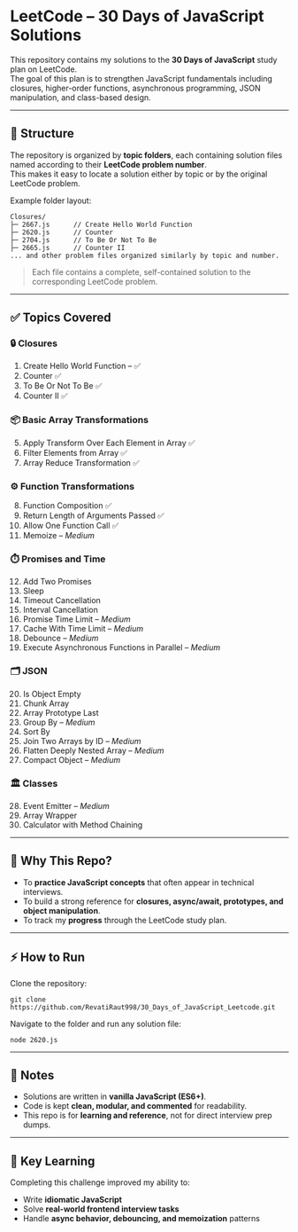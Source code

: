 # LeetCode – 30 Days of JavaScript Solutions

This repository contains my solutions to the **30 Days of JavaScript** study plan on LeetCode.  
The goal of this plan is to strengthen JavaScript fundamentals including closures, higher-order functions, asynchronous programming, JSON manipulation, and class-based design.

---

## 📂 Structure

The repository is organized by **topic folders**, each containing solution files named according to their **LeetCode problem number**.  
This makes it easy to locate a solution either by topic or by the original LeetCode problem.

Example folder layout:

```
Closures/
├─ 2667.js      // Create Hello World Function
├─ 2620.js      // Counter
├─ 2704.js      // To Be Or Not To Be
├─ 2665.js      // Counter II
... and other problem files organized similarly by topic and number.
```
> Each file contains a complete, self-contained solution to the corresponding LeetCode problem.  

---

## ✅ Topics Covered

### 🔒 **Closures**
1. Create Hello World Function – ✅  
2. Counter ✅  
3. To Be Or Not To Be ✅  
4. Counter II ✅  

### 📦 **Basic Array Transformations**
5. Apply Transform Over Each Element in Array ✅
6. Filter Elements from Array ✅
7. Array Reduce Transformation ✅

### ⚙️ **Function Transformations**
8. Function Composition ✅
9. Return Length of Arguments Passed ✅  
10. Allow One Function Call ✅  
11. Memoize – *Medium*  

### ⏱️ **Promises and Time**
12. Add Two Promises  
13. Sleep  
14. Timeout Cancellation  
15. Interval Cancellation  
16. Promise Time Limit – *Medium*  
17. Cache With Time Limit – *Medium*  
18. Debounce – *Medium*  
19. Execute Asynchronous Functions in Parallel – *Medium*  

### 🗂️ **JSON**
20. Is Object Empty  
21. Chunk Array  
22. Array Prototype Last  
23. Group By – *Medium*  
24. Sort By  
25. Join Two Arrays by ID – *Medium*  
26. Flatten Deeply Nested Array – *Medium*  
27. Compact Object – *Medium*  

### 🏛️ **Classes**
28. Event Emitter – *Medium*  
29. Array Wrapper  
30. Calculator with Method Chaining  

---

## 🎯 Why This Repo?

- To **practice JavaScript concepts** that often appear in technical interviews.  
- To build a strong reference for **closures, async/await, prototypes, and object manipulation**.  
- To track my **progress** through the LeetCode study plan.  

---

## ⚡ How to Run

Clone the repository:
```
git clone https://github.com/RevatiRaut998/30_Days_of_JavaScript_Leetcode.git
```

Navigate to the folder and run any solution file:
```
node 2620.js
```

---

## 📌 Notes

- Solutions are written in **vanilla JavaScript (ES6+)**.
- Code is kept **clean, modular, and commented** for readability.
- This repo is for **learning and reference**, not for direct interview prep dumps.

---

## 🔑 Key Learning

Completing this challenge improved my ability to:
- Write **idiomatic JavaScript**  
- Solve **real-world frontend interview tasks**  
- Handle **async behavior, debouncing, and memoization** patterns  
